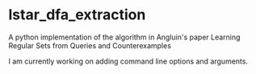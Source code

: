 # lstar_dfa_extraction
A python implementation of the algorithm in Angluin's paper Learning Regular Sets from Queries and Counterexamples

I am currently working on adding command line options and arguments.
